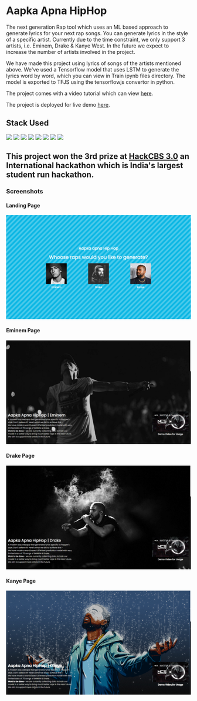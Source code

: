 # Aapka Apna HipHop

The next generation Rap tool which uses an ML based approach to generate lyrics for your next rap songs. You can generate lyrics in the style of a specific artist. Currently due to the time constraint, we only support 3 artists, i.e. Eminem, Drake & Kanye West. In the future we expect to increase the number of artists involved in the project.

We have made this project using lyrics of songs of the artists mentioned above. We've used a Tensorflow model that uses LSTM to generate the lyrics word by word, which you can view in Train ipynb files directory. The model is exported to TFJS using the tensorflowjs convertor in python. 

The project comes with a video tutorial which can view [here](https://youtu.be/djFvJSjIn3w).

The project is deployed for live demo [here](https://aapka-apna-hip-hop.herokuapp.com/).

## Stack Used
<div style="display: inline;">
<img src="https://img.shields.io/badge/HTML5-%231DA1F2.svg?&style=for-the-badge&logo=HTML5&logoColor=white&color=E34F26">
<img src="https://img.shields.io/badge/CSS3-%231DA1F2.svg?&style=for-the-badge&logo=CSS3&logoColor=white&color=1572B6">
<img src="https://img.shields.io/badge/JavaScript-%231DA1F2.svg?&style=for-the-badge&logo=JavaScript&logoColor=black&color=F7DF1E">
<img src="https://img.shields.io/badge/jQuery-%231DA1F2.svg?&style=for-the-badge&logo=jQuery&logoColor=white&color=9F55FF">
<img src="https://img.shields.io/badge/Python-%231DA1F2.svg?&style=for-the-badge&logo=Python&logoColor=white&color=14B9FF">
<img src="https://img.shields.io/badge/Flask-%231DA1F2.svg?&style=for-the-badge&logo=Flask&logoColor=white&color=107C10">
<img src="https://img.shields.io/badge/TensorflowJS-%F2740B.svg?&style=for-the-badge&logo=Tensorflow&logoColor=white&color=FF6F00">
<img src="https://img.shields.io/badge/Deployed on Heroku-%ffa400.svg?&style=for-the-badge&logo=Heroku&logoColor=white&color=430098">
</div>

## This project won the 3rd prize at [HackCBS 3.0](https://www.hackcbs.tech/) an International hackathon which is India's largest student run hackathon. 

### Screenshots

#### Landing Page
<img src="/static/Screenshots/Homepage.png">

#### Eminem Page
<img src="/static/Screenshots/eminem.png">

#### Drake Page
<img src="/static/Screenshots/drake.png">

#### Kanye Page
<img src="/static/Screenshots/kanye.png">

